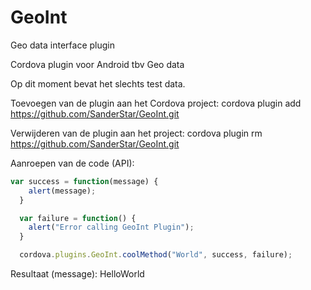 # GeoInt
Geo data interface plugin

Cordova plugin voor Android tbv Geo data

Op dit moment bevat het slechts test data.

Toevoegen van de plugin aan het Cordova project:
    cordova plugin add https://github.com/SanderStar/GeoInt.git

Verwijderen van de plugin aan het project:
    cordova plugin rm https://github.com/SanderStar/GeoInt.git

Aanroepen van de code (API):
```javascript
var success = function(message) {
    alert(message);
  }

  var failure = function() {
    alert("Error calling GeoInt Plugin");
  }

  cordova.plugins.GeoInt.coolMethod("World", success, failure);
```

Resultaat (message):
HelloWorld
